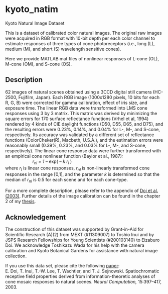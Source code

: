 # kyoto_natim
Kyoto Natural Image Dataset

This is a dataset of calibrated color natural images.  The original raw images were acquired in RGB format with 10-bit depth per each color channel to estimate responses of three types of cone photoreceptors (i.e., long (L), medium (M), and short (S) wavelength sensitive cones).

Here we provide MATLAB mat files of nonlinear responses of L-cone (OL), M-cone (OM), and S-cone (OS).

## Description
62 images of natural scenes obtained using a 3CCD digital still camera (HC-2500, Fujifilm, Japan).  Each RGB image (1000x1280 pixels, 10 bits for each R, G, B) were corrected for gamma calibration, effect of iris size, and exposure time.  The linear RGB data were transformed into LMS cone responses using 3 by 3 matrix.  This matrix was derived by minimizing the square errors for 170 surface reflectance functions (Vrhel et al, 1994) rendered by 4 kinds of CIE daylight functions (D50, D55, D65, and D75), and the resulting errors were 0.23%, 0.14%, and 0.04% for L-, M-, and S-cone, respectively.  Its accuracy was validated by a different set of reflectance functions (ColorCheker(R), Macbeth, U.S.A.), and the estimation errors were reasonably small (0.39%, 0.23%, and 0.03% for L-, M-, and S-cone, respectively).  The linear cone response data were further transformed with an empirical cone nonlinear function (Baylor et al., 1987):<br>
&nbsp;&nbsp;&nbsp;&nbsp;&nbsp;&nbsp;&nbsp;&nbsp;&nbsp;&nbsp;
&nbsp;&nbsp;&nbsp;&nbsp;&nbsp;&nbsp;&nbsp;&nbsp;&nbsp;&nbsp;
_r<sub>nl</sub> = 1 –_ exp( _– k  r<sub>l</sub>_ ) <br>
where _r<sub>l</sub>_ is linear cone responses, _r<sub>nl</sub>_ is non-linearly transformed cone responses in the range [0,1], and the parameter _k_ is determined so that the median of _r<sub>nl</sub>_ is 0.5 for each scene and for each cone-type.

For a more complete description, please refer to the appendix of <a href="https://sites.google.com/site/eizaburodoi/publications/Doi-etal-2003-NC.pdf">Doi et al. (2003)</a>.  Further details of the image calibration can be found in the chapter 2 of my <a href="https://sites.google.com/site/eizaburodoi/EizaburoDoiThesis2003.pdf">thesis</a>.

## Acknowledgement
The construction of this dataset was supported by Grant-in-Aid for Scientific Research (A)(2) from MEXT (#11309007) to Toshio Inui and by JSPS Research Fellowships for Young Scientists (#200103140) to Eizaburo Doi. We acknowledge Toshikazu Wada for his help with the camera calibration and Kyoto Botanical Gardens for assistance with natural image collection. 

If you use this data set, please cite the following <a href="https://sites.google.com/site/eizaburodoi/publications/Doi-etal-2003-NC.pdf">paper</a>:<br>
E. Doi, T. Inui, T.-W. Lee, T. Wachtler, and T. J. Sejnowski. Spatiochromatic receptive field properties derived from information-theoretic analyses of cone mosaic responses to natural scenes. _Neural Computation,_ 15:397–417, 2003.







